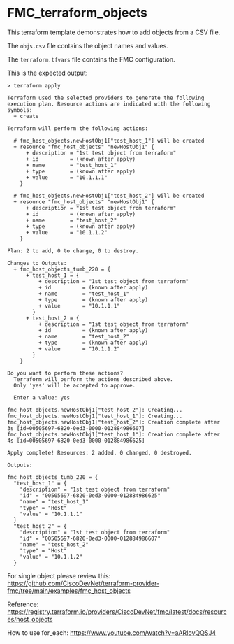 # FMC_terraform_objects

This terraform template demonstrates how to add objects from a CSV file.

The ```objs.csv``` file contains the object names and values.

The ```terraform.tfvars``` file contains the FMC configuration. 

This is the expected output:

```
> terraform apply                 

Terraform used the selected providers to generate the following execution plan. Resource actions are indicated with the following symbols:
  + create

Terraform will perform the following actions:

  # fmc_host_objects.newHostObj1["test_host_1"] will be created
  + resource "fmc_host_objects" "newHostObj1" {
      + description = "1st test object from terraform"
      + id          = (known after apply)
      + name        = "test_host_1"
      + type        = (known after apply)
      + value       = "10.1.1.1"
    }

  # fmc_host_objects.newHostObj1["test_host_2"] will be created
  + resource "fmc_host_objects" "newHostObj1" {
      + description = "1st test object from terraform"
      + id          = (known after apply)
      + name        = "test_host_2"
      + type        = (known after apply)
      + value       = "10.1.1.2"
    }

Plan: 2 to add, 0 to change, 0 to destroy.

Changes to Outputs:
  + fmc_host_objects_tumb_220 = {
      + test_host_1 = {
          + description = "1st test object from terraform"
          + id          = (known after apply)
          + name        = "test_host_1"
          + type        = (known after apply)
          + value       = "10.1.1.1"
        }
      + test_host_2 = {
          + description = "1st test object from terraform"
          + id          = (known after apply)
          + name        = "test_host_2"
          + type        = (known after apply)
          + value       = "10.1.1.2"
        }
    }

Do you want to perform these actions?
  Terraform will perform the actions described above.
  Only 'yes' will be accepted to approve.

  Enter a value: yes

fmc_host_objects.newHostObj1["test_host_2"]: Creating...
fmc_host_objects.newHostObj1["test_host_1"]: Creating...
fmc_host_objects.newHostObj1["test_host_2"]: Creation complete after 3s [id=00505697-6820-0ed3-0000-012884986607]
fmc_host_objects.newHostObj1["test_host_1"]: Creation complete after 4s [id=00505697-6820-0ed3-0000-012884986625]

Apply complete! Resources: 2 added, 0 changed, 0 destroyed.

Outputs:

fmc_host_objects_tumb_220 = {
  "test_host_1" = {
    "description" = "1st test object from terraform"
    "id" = "00505697-6820-0ed3-0000-012884986625"
    "name" = "test_host_1"
    "type" = "Host"
    "value" = "10.1.1.1"
  }
  "test_host_2" = {
    "description" = "1st test object from terraform"
    "id" = "00505697-6820-0ed3-0000-012884986607"
    "name" = "test_host_2"
    "type" = "Host"
    "value" = "10.1.1.2"
  }
```

For single object please review this:
https://github.com/CiscoDevNet/terraform-provider-fmc/tree/main/examples/fmc_host_objects

Reference:
https://registry.terraform.io/providers/CiscoDevNet/fmc/latest/docs/resources/host_objects

How to use for_each:
https://www.youtube.com/watch?v=aARIovQQSJ4


